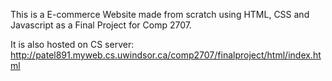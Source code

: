 This is a E-commerce Website made from scratch using HTML, CSS and Javascript as a Final Project for Comp 2707.

It is also hosted on CS server: http://patel891.myweb.cs.uwindsor.ca/comp2707/finalproject/html/index.html



